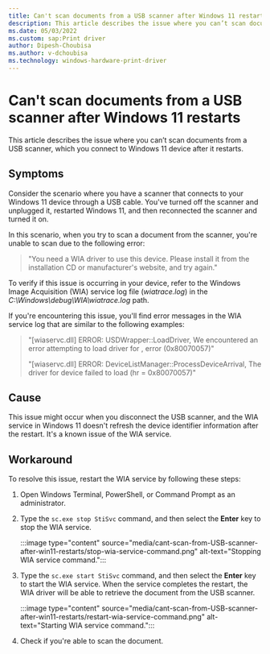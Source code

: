 ```yaml
---
title: Can't scan documents from a USB scanner after Windows 11 restarts
description: This article describes the issue where you can’t scan documents from a USB scanner, which you connect to Windows 11 device after it restarts.
ms.date: 05/03/2022
ms.custom: sap:Print driver
author: Dipesh-Choubisa
ms.author: v-dchoubisa
ms.technology: windows-hardware-print-driver
---
```


# Can't scan documents from a USB scanner after Windows 11 restarts

This article describes the issue where you can’t scan documents from a USB scanner, which you connect to Windows 11 device after it restarts.

## Symptoms

Consider the scenario where you have a scanner that connects to your Windows 11 device through a USB cable. You've turned off the scanner and unplugged it, restarted Windows 11, and then reconnected the scanner and turned it on.

In this scenario, when you try to scan a document from the scanner, you're unable to scan due to the following error:

> "You need a WIA driver to use this device. Please install it from the installation CD or manufacturer's website, and try again."

To verify if this issue is occurring in your device, refer to the Windows Image Acquisition (WIA) service log file (*wiatrace.log*) in the *C:\Windows\debug\WIA\wiatrace.log* path.

If you're encountering this issue, you'll find error messages in the WIA service log that are similar to the following examples:

> "[wiaservc.dll] ERROR: USDWrapper::LoadDriver, We encountered an error attempting to load driver for <YourScannerName>, error (0x80070057)"
>
> "[wiaservc.dll] ERROR: DeviceListManager::ProcessDeviceArrival, The driver for device <YourScannerName> failed to load (hr = 0x80070057)"

## Cause

This issue might occur when you disconnect the USB scanner, and the WIA service in Windows 11 doesn't refresh the device identifier information after the restart. It's a known issue of the WIA service.

## Workaround

To resolve this issue, restart the WIA service by following these steps:

1. Open Windows Terminal, PowerShell, or Command Prompt as an administrator.

1. Type the `sc.exe stop StiSvc` command, and then select the **Enter** key to stop the WIA service.

   :::image type="content" source="media/cant-scan-from-USB-scanner-after-win11-restarts/stop-wia-service-command.png" alt-text="Stopping WIA service command.":::

1. Type the `sc.exe start StiSvc` command, and then select the **Enter** key to start the WIA service. When the service completes the restart, the WIA driver will be able to retrieve the document from the USB scanner.

   :::image type="content" source="media/cant-scan-from-USB-scanner-after-win11-restarts/restart-wia-service-command.png" alt-text="Starting WIA service command.":::

1. Check if you're able to scan the document.
